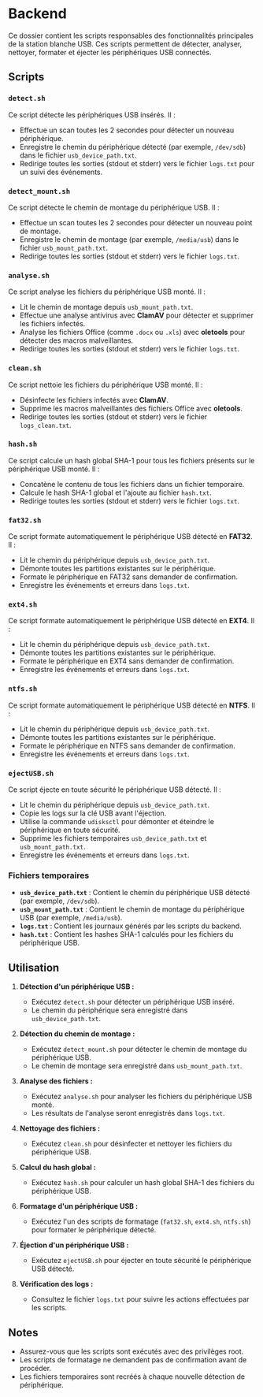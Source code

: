 # Backend

Ce dossier contient les scripts responsables des fonctionnalités principales de la station blanche USB. Ces scripts permettent de détecter, analyser, nettoyer, formater et éjecter les périphériques USB connectés.

## Scripts

### `detect.sh`
Ce script détecte les périphériques USB insérés. Il :
- Effectue un scan toutes les 2 secondes pour détecter un nouveau périphérique.
- Enregistre le chemin du périphérique détecté (par exemple, `/dev/sdb`) dans le fichier `usb_device_path.txt`.
- Redirige toutes les sorties (stdout et stderr) vers le fichier `logs.txt` pour un suivi des événements.

### `detect_mount.sh`
Ce script détecte le chemin de montage du périphérique USB. Il :
- Effectue un scan toutes les 2 secondes pour détecter un nouveau point de montage.
- Enregistre le chemin de montage (par exemple, `/media/usb`) dans le fichier `usb_mount_path.txt`.
- Redirige toutes les sorties (stdout et stderr) vers le fichier `logs.txt`.

### `analyse.sh`
Ce script analyse les fichiers du périphérique USB monté. Il :
- Lit le chemin de montage depuis `usb_mount_path.txt`.
- Effectue une analyse antivirus avec **ClamAV** pour détecter et supprimer les fichiers infectés.
- Analyse les fichiers Office (comme `.docx` ou `.xls`) avec **oletools** pour détecter des macros malveillantes.
- Redirige toutes les sorties (stdout et stderr) vers le fichier `logs.txt`.

### `clean.sh`
Ce script nettoie les fichiers du périphérique USB monté. Il :
- Désinfecte les fichiers infectés avec **ClamAV**.
- Supprime les macros malveillantes des fichiers Office avec **oletools**.
- Redirige toutes les sorties (stdout et stderr) vers le fichier `logs_clean.txt`.

### `hash.sh`
Ce script calcule un hash global SHA-1 pour tous les fichiers présents sur le périphérique USB monté. Il :
- Concatène le contenu de tous les fichiers dans un fichier temporaire.
- Calcule le hash SHA-1 global et l'ajoute au fichier `hash.txt`.
- Redirige toutes les sorties (stdout et stderr) vers le fichier `logs.txt`.

### `fat32.sh`
Ce script formate automatiquement le périphérique USB détecté en **FAT32**. Il :
- Lit le chemin du périphérique depuis `usb_device_path.txt`.
- Démonte toutes les partitions existantes sur le périphérique.
- Formate le périphérique en FAT32 sans demander de confirmation.
- Enregistre les événements et erreurs dans `logs.txt`.

### `ext4.sh`
Ce script formate automatiquement le périphérique USB détecté en **EXT4**. Il :
- Lit le chemin du périphérique depuis `usb_device_path.txt`.
- Démonte toutes les partitions existantes sur le périphérique.
- Formate le périphérique en EXT4 sans demander de confirmation.
- Enregistre les événements et erreurs dans `logs.txt`.

### `ntfs.sh`
Ce script formate automatiquement le périphérique USB détecté en **NTFS**. Il :
- Lit le chemin du périphérique depuis `usb_device_path.txt`.
- Démonte toutes les partitions existantes sur le périphérique.
- Formate le périphérique en NTFS sans demander de confirmation.
- Enregistre les événements et erreurs dans `logs.txt`.

### `ejectUSB.sh`
Ce script éjecte en toute sécurité le périphérique USB détecté. Il :
- Lit le chemin du périphérique depuis `usb_device_path.txt`.
- Copie les logs sur la clé USB avant l'éjection.
- Utilise la commande `udisksctl` pour démonter et éteindre le périphérique en toute sécurité.
- Supprime les fichiers temporaires `usb_device_path.txt` et `usb_mount_path.txt`.
- Enregistre les événements et erreurs dans `logs.txt`.

### Fichiers temporaires
- **`usb_device_path.txt`** : Contient le chemin du périphérique USB détecté (par exemple, `/dev/sdb`).
- **`usb_mount_path.txt`** : Contient le chemin de montage du périphérique USB (par exemple, `/media/usb`).
- **`logs.txt`** : Contient les journaux générés par les scripts du backend.
- **`hash.txt`** : Contient les hashes SHA-1 calculés pour les fichiers du périphérique USB.

## Utilisation
1. **Détection d'un périphérique USB :**
   - Exécutez `detect.sh` pour détecter un périphérique USB inséré.
   - Le chemin du périphérique sera enregistré dans `usb_device_path.txt`.

2. **Détection du chemin de montage :**
   - Exécutez `detect_mount.sh` pour détecter le chemin de montage du périphérique USB.
   - Le chemin de montage sera enregistré dans `usb_mount_path.txt`.

3. **Analyse des fichiers :**
   - Exécutez `analyse.sh` pour analyser les fichiers du périphérique USB monté.
   - Les résultats de l'analyse seront enregistrés dans `logs.txt`.

4. **Nettoyage des fichiers :**
   - Exécutez `clean.sh` pour désinfecter et nettoyer les fichiers du périphérique USB.

5. **Calcul du hash global :**
   - Exécutez `hash.sh` pour calculer un hash global SHA-1 des fichiers du périphérique USB.

6. **Formatage d'un périphérique USB :**
   - Exécutez l'un des scripts de formatage (`fat32.sh`, `ext4.sh`, `ntfs.sh`) pour formater le périphérique détecté.

7. **Éjection d'un périphérique USB :**
   - Exécutez `ejectUSB.sh` pour éjecter en toute sécurité le périphérique USB détecté.

8. **Vérification des logs :**
   - Consultez le fichier `logs.txt` pour suivre les actions effectuées par les scripts.

## Notes
- Assurez-vous que les scripts sont exécutés avec des privilèges root.
- Les scripts de formatage ne demandent pas de confirmation avant de procéder.
- Les fichiers temporaires sont recréés à chaque nouvelle détection de périphérique.